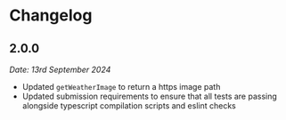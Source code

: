 # Changelog

## 2.0.0

_Date: 13rd September 2024_

- Updated `getWeatherImage` to return a https image path
- Updated submission requirements to ensure that all tests are passing alongside typescript compilation scripts and eslint checks